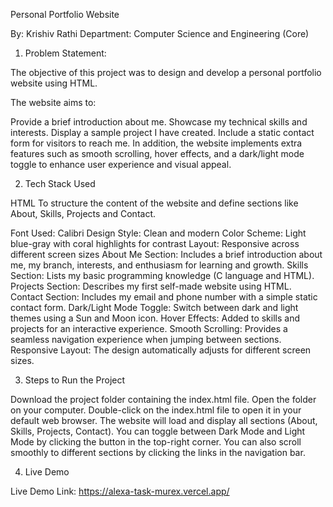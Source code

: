 Personal Portfolio Website

By: Krishiv Rathi
Department: Computer Science and Engineering (Core)

1. Problem Statement:

The objective of this project was to design and develop a personal portfolio website using HTML.

The website aims to:

Provide a brief introduction about me.
Showcase my technical skills and interests.
Display a sample project I have created.
Include a static contact form for visitors to reach me.
In addition, the website implements extra features such as smooth scrolling, hover effects, and a dark/light mode toggle to enhance user experience and visual appeal.

2. Tech Stack Used

HTML	To structure the content of the website and define sections like About, Skills, Projects and Contact.

Font Used: Calibri 
Design Style: Clean and modern
Color Scheme: Light blue-gray with coral highlights for contrast
Layout: Responsive across different screen sizes
About Me Section: Includes a brief introduction about me, my branch, interests, and enthusiasm for learning and growth.
Skills Section: Lists my basic programming knowledge (C language and HTML).
Projects Section: Describes my first self-made website using HTML.
Contact Section: Includes my email and phone number with a simple static contact form.
Dark/Light Mode Toggle: Switch between dark and light themes using a Sun and Moon icon.
Hover Effects: Added to skills and projects for an interactive experience.
Smooth Scrolling: Provides a seamless navigation experience when jumping between sections.
Responsive Layout: The design automatically adjusts for different screen sizes.

3. Steps to Run the Project

Download the project folder containing the index.html file.
Open the folder on your computer.
Double-click on the index.html file to open it in your default web browser.
The website will load and display all sections (About, Skills, Projects, Contact).
You can toggle between Dark Mode and Light Mode by clicking the button in the top-right corner.
You can also scroll smoothly to different sections by clicking the links in the navigation bar.

4. Live Demo 

Live Demo Link: https://alexa-task-murex.vercel.app/

